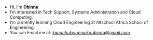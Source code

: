 - Hi, I’m **Obinna**
- I’m interested in Tech Support, Systems Administration and Cloud Computing.
- I’m currently learning Cloud Engineering at Altschool Africa School of Engineering.
- You can Email me at: *kanuchukwuemekaobinna@gmail.com*

<!---
UncleObinna/UncleObinna is a ✨ special ✨ repository because its `README.md` (this file) appears on your GitHub profile.
You can click the Preview link to take a look at your changes.
--->
